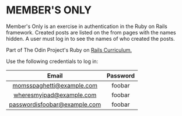# MEMBER'S ONLY

Member's Only is an exercise in authentication in the Ruby on Rails framework.  Created posts are listed on the from pages with the names hidden.  A user must log in to see the names of who created the posts.

Part of The Odin Project's Ruby on [Rails Curriculum.](http://www.theodinproject.com/courses/ruby-on-rails/lessons/authentication)

Use the following credentials to log in:

|             Email            | Password |
|:----------------------------:|:--------:|
|   momsspaghetti@example.com  |  foobar  |
|   wheresmyipad@example.com   |  foobar  |
| passwordisfoobar@example.com |  foobar  |